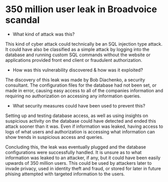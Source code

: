 # 350 million user leak in Broadvoice scandal

- What kind of attack was this?

This kind of cyber attack could technically be an SQL injection type attack. It could have
also be classified as a simple attack by logging into the database and running custom SQL
commands without the website or applications provided front end client or fraudulent
authorization.

- How was this vulnerability discovered & how was it exploited?

The discovery of this leak was made by Bob Diachenko, a security consultant. The configuration
files for the database had not been set, or made in error, causing easy access to all of the
companies information and requiring no authorization on accessing any information queries.

- What security measures could have been used to prevent this?

Setting up and testing database access, as well as using insights on suspicious activity
on the database could have detected and ended this attack sooner than it was. Even if
information was leaked, having access to logs of what users and authorization is accessing
what information can show trends in suspicious access and queries.



Concluding this, the leak was eventually plugged and the database configurations were
successfully handled. It is unsure as to what information was leaked to an attacker, if any,
but it could have been easily upwards of 350 million users. This could be used by attackers
later to invade privacy, used in identity theft and fraud, or stored for later in future
phising attempted with targeted information to the users.
